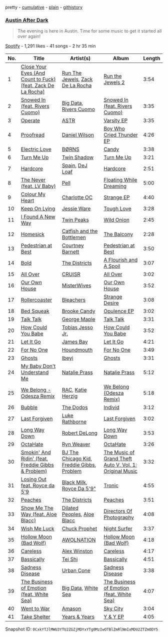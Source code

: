pretty - [cumulative](/playlists/cumulative/50l7KMPuO1jMnpofYHCwV1.md) - [plain](/playlists/plain/50l7KMPuO1jMnpofYHCwV1) - [githistory](https://github.githistory.xyz/mackorone/spotify-playlist-archive/blob/main/playlists/plain/50l7KMPuO1jMnpofYHCwV1)

### [Austin After Dark](https://open.spotify.com/playlist/50l7KMPuO1jMnpofYHCwV1)

> The evening is here in Austin\. Time for some music to get it started all over again!

[Spotify](https://open.spotify.com/user/spotify) - 1,291 likes - 41 songs - 2 hr 35 min

| No. | Title | Artist(s) | Album | Length |
|---|---|---|---|---|
| 1 | [Close Your Eyes \(And Count to Fuck\) \[feat\. Zack De La Rocha\]](https://open.spotify.com/track/76QLGx0NleOYqkDtL7HKIA) | [Run The Jewels](https://open.spotify.com/artist/4RnBFZRiMLRyZy0AzzTg2C), [Zack De La Rocha](https://open.spotify.com/artist/1jKpNUjiz4KXgaAZD5FI9S) | [Run the Jewels 2](https://open.spotify.com/album/2lPYlP4eumsjz6LBG8GCbG) | 3:54 |
| 2 | [Snowed In \(feat\. Rivers Cuomo\)](https://open.spotify.com/track/2Eo5lFZ5QKA6VW6R6HVhfh) | [Big Data](https://open.spotify.com/artist/4S1nvNHWiZLP4rzwmULmUa), [Rivers Cuomo](https://open.spotify.com/artist/4LAz9VRX8Nat9kvIzgkg2v) | [Snowed In \(feat\. Rivers Cuomo\)](https://open.spotify.com/album/1KR3tgq8xAB65DegIMoPZI) | 3:35 |
| 3 | [Operate](https://open.spotify.com/track/3XvIkeomrbYnwIzLUFiYHG) | [ASTR](https://open.spotify.com/artist/3GJhraAgCA8s8XHENnDsXq) | [Varsity EP](https://open.spotify.com/album/0eV5T8tGorjEDamtIHgJCK) | 3:35 |
| 4 | [Proofread](https://open.spotify.com/track/68XR81vAdqzPZSk5k40Zd6) | [Daniel Wilson](https://open.spotify.com/artist/44eNlYXYkIGob3NU82tgLq) | [Boy Who Cried Thunder EP](https://open.spotify.com/album/3hpjE6HYUA3FW5M1ZW6Da8) | 4:26 |
| 5 | [Electric Love](https://open.spotify.com/track/0zulYs8vHhhN0hl8wvYgdv) | [BØRNS](https://open.spotify.com/artist/1KP6TWI40m7p3QBTU6u2xo) | [Candy](https://open.spotify.com/album/3QykM79uWpxMEc3e29D711) | 3:38 |
| 6 | [Turn Me Up](https://open.spotify.com/track/7hBkrgTX9iDsSOZqTPNo68) | [Twin Shadow](https://open.spotify.com/artist/6fLrPFLWLSCrp7gcTZXcKb) | [Turn Me Up](https://open.spotify.com/album/76RKMYtvnNrj44qt97svXp) | 3:21 |
| 7 | [Hardcore](https://open.spotify.com/track/0f8a6FAGGzRa4ZYqk1C1iK) | [Spain](https://open.spotify.com/artist/5CuvtsnyHM7zDKpk63QfTV), [DeJ Loaf](https://open.spotify.com/artist/7kFfY4UjNdNyaeUgLIEbIF) | [Hardcore](https://open.spotify.com/album/62Uc5A3TuHYhvIyyRldtoW) | 2:51 |
| 8 | [The Never \(feat\. LV Baby\)](https://open.spotify.com/track/1klDxguZO5yyksZzmdCDK7) | [Pell](https://open.spotify.com/artist/2O2dI9lY9PnWtAa4OlrgMi) | [Floating While Dreaming](https://open.spotify.com/album/7kfkff7LxoI2UhtDX93YKT) | 5:00 |
| 9 | [Colour My Heart](https://open.spotify.com/track/5powNSLoJPGUE8LWJHTLGy) | [Charlotte OC](https://open.spotify.com/artist/7ySHyUSqpKzGnDqOxLiCFH) | [Strange EP](https://open.spotify.com/album/5OOnz2mXj7Gb8FPGpeEc2b) | 4:40 |
| 10 | [Keep On Lying](https://open.spotify.com/track/5CftrWPkW0duKXnfkyWl3h) | [Jessie Ware](https://open.spotify.com/artist/5Mq7iqCWBzofK39FBqblNc) | [Tough Love](https://open.spotify.com/album/0AQPyk27yOeG8L4KmtJ1xP) | 3:28 |
| 11 | [I Found A New Way](https://open.spotify.com/track/2R6UVm4atvH9jV9BNOeTr4) | [Twin Peaks](https://open.spotify.com/artist/1xD85sp0kecIVuMwUHShxs) | [Wild Onion](https://open.spotify.com/album/1giZtAoxpO0kEFHhhXADXh) | 2:45 |
| 12 | [Homesick](https://open.spotify.com/track/0ibnYgfeSoOq98AxPY1Y3t) | [Catfish and the Bottlemen](https://open.spotify.com/artist/2xaAOVImG2O6lURwqperlD) | [The Balcony](https://open.spotify.com/album/2RySzAMRGrSnXYDf1lY5Ay) | 2:28 |
| 13 | [Pedestrian at Best](https://open.spotify.com/track/7kGXaFUi09CYndPllORUXb) | [Courtney Barnett](https://open.spotify.com/artist/4OOlG5eBXSkSAAEeKjJb5Y) | [Pedestrian at Best](https://open.spotify.com/album/3fQ3BtKOXpLCPT41s9Pvd3) | 3:50 |
| 14 | [Bold](https://open.spotify.com/track/2bGXOLA36nc9V9hKOQkIdg) | [The Districts](https://open.spotify.com/artist/3HZgaiR960RFqx9d4LPraD) | [A Flourish and A Spoil](https://open.spotify.com/album/2NKtrrrgN4cV9hDntaLb0u) | 3:07 |
| 15 | [All Over](https://open.spotify.com/track/2sw0WCGMT1UtIwF9UHtkAT) | [CRUISR](https://open.spotify.com/artist/1jNnM5dm7dzt16IocWCvJc) | [All Over](https://open.spotify.com/album/4fQnI74EUHDBM9Mmww9eCo) | 3:02 |
| 16 | [Our Own House](https://open.spotify.com/track/5ufmXqULgMsDIDSkSaXw1E) | [MisterWives](https://open.spotify.com/artist/5ivCbtrcD5N4rD337xIb2z) | [Our Own House](https://open.spotify.com/album/09bl34G5cWe3hlKND6PNt2) | 3:52 |
| 17 | [Rollercoaster](https://open.spotify.com/track/5L95vS64rG1YMIFm1hLjyZ) | [Bleachers](https://open.spotify.com/artist/2eam0iDomRHGBypaDQLwWI) | [Strange Desire](https://open.spotify.com/album/0cnNCK2xpudXjB8pzsrYy9) | 3:08 |
| 18 | [Bed Squeak](https://open.spotify.com/track/0f7IIkurR8CUhdp8LKbmjK) | [Brooke Candy](https://open.spotify.com/artist/3amwMyDd1uxTBoUZlazZ9m) | [Opulence EP](https://open.spotify.com/album/15KPwLkZDUQAhBGJdCxowa) | 3:02 |
| 19 | [Talk Talk](https://open.spotify.com/track/4ZGsMBaDb4RG2VKrsRDZu0) | [George Maple](https://open.spotify.com/artist/19m3oZKjGSLzVW0OGIAcNg) | [Talk Talk](https://open.spotify.com/album/2eKAy21bn6VJbw0amsJRgS) | 3:31 |
| 20 | [How Could You Babe](https://open.spotify.com/track/3UQM3V4mjS1DuAqucivt1Q) | [Tobias Jesso Jr.](https://open.spotify.com/artist/3RosuARXNIOfNYoJXR7fzA) | [How Could You Babe](https://open.spotify.com/album/366pymIt28pfphDRjYM0BL) | 3:52 |
| 21 | [Let It Go](https://open.spotify.com/track/2ggSyGB5HnVvGDGofu3ITZ) | [James Bay](https://open.spotify.com/artist/4EzkuveR9pLvDVFNx6foYD) | [Let It Go](https://open.spotify.com/album/5jnPO2IuTJbZqdFXZgxgn1) | 4:21 |
| 22 | [For No One](https://open.spotify.com/track/10tLmQStU0VkeZawCBohkO) | [Houndmouth](https://open.spotify.com/artist/7EGwUS3c5dXduO4sMyLWC5) | [For No One](https://open.spotify.com/album/0zAljNFRfXkJAz4OEGWKOz) | 3:49 |
| 23 | [Ghosts](https://open.spotify.com/track/2bqx1nbXAI6ciOxzl2JbVC) | [Ibeyi](https://open.spotify.com/artist/5Q8NEHGX70m1kkojbtm8wa) | [Ghosts](https://open.spotify.com/album/0xkbqzDDv6dtXVxOrQQtpM) | 3:31 |
| 24 | [My Baby Don't Understand Me](https://open.spotify.com/track/1mwwueuXt5NPPtnJyswwA9) | [Natalie Prass](https://open.spotify.com/artist/0EmUT6i9rTu9ZHy1Tl1iuX) | [Natalie Prass](https://open.spotify.com/album/21zH1ohnZ6T0g95ZnUTwBM) | 5:12 |
| 25 | [We Belong \- Odesza Remix](https://open.spotify.com/track/4tO93FtEpqdVA0b9RXK4xI) | [RAC](https://open.spotify.com/artist/4AGwPDdh1y8hochNzHy5HC), [Katie Herzig](https://open.spotify.com/artist/5jbP6txZCMe5l7QLZ1pmJ3) | [We Belong \(Odesza Remix\)](https://open.spotify.com/album/4CXye0cetb3quBfN2PE5nb) | 5:18 |
| 26 | [Bubble](https://open.spotify.com/track/5PHN3ofpn15LH02mhGOyLQ) | [The Dodos](https://open.spotify.com/artist/10tysauSA5JATqniBDu2Ed) | [Individ](https://open.spotify.com/album/1zs46bnGghl56axQyGHMRS) | 3:12 |
| 27 | [Last Forgiven](https://open.spotify.com/track/5qrcvTNkPrEpJuAslImtE6) | [Luke Rathborne](https://open.spotify.com/artist/0XfDKxRuVIlgnFx0GHj4h6) | [Last Forgiven](https://open.spotify.com/album/6Fvn35k1B8U2UG0VAqT7dM) | 3:02 |
| 28 | [Long Way Down](https://open.spotify.com/track/3rDDKOZbYKC80OWo5XTn7B) | [Robert DeLong](https://open.spotify.com/artist/42crL07E4WPfVovyUtMpvC) | [Long Way Down](https://open.spotify.com/album/2rFH6metCvPBHy15m81oCs) | 3:53 |
| 29 | [OctaHate](https://open.spotify.com/track/16tlhh3jNraThY2kgBlG4X) | [Ryn Weaver](https://open.spotify.com/artist/2MuFzH1J5I6gGFYo2qhZmX) | [OctaHate](https://open.spotify.com/album/3oawVsL2qOywMCoQaWBB0r) | 3:26 |
| 30 | [Smokin' And Ridin' \(feat\. Freddie Gibbs & Problem\)](https://open.spotify.com/track/5P4KMR8aiKtz2WFxNVYChF) | [BJ The Chicago Kid](https://open.spotify.com/artist/07d5etnpjriczFBB8pxmRe), [Freddie Gibbs](https://open.spotify.com/artist/0Y4inQK6OespitzD6ijMwb), [Problem](https://open.spotify.com/artist/0399oiMcmbOzzsYQDNYqxn) | [The Music of Grand Theft Auto V, Vol\. 1: Original Music](https://open.spotify.com/album/63fPXLpTxvDR7LgSOZIaly) | 3:32 |
| 31 | [Losing Out feat\. Royce da 5'9](https://open.spotify.com/track/5kCAHEDCel0jVMsWcjMHMV) | [Black Milk](https://open.spotify.com/artist/77zgRkcehIGCAtROXkXkb3), [Royce Da 5'9"](https://open.spotify.com/artist/6DVipHzYsPlIoA0DW8Gmns) | [Tronic](https://open.spotify.com/album/1GJ74fwsrWM7dkFzqybwKW) | 4:55 |
| 32 | [Peaches](https://open.spotify.com/track/36VnPqro0ZAc39UcJQkDBs) | [The Districts](https://open.spotify.com/artist/3HZgaiR960RFqx9d4LPraD) | [Peaches](https://open.spotify.com/album/4sD726V8GeMGcP0vBnpe5n) | 3:51 |
| 33 | [Show Me The Way \(feat\. Aloe Blacc\)](https://open.spotify.com/track/7IxvSBYTiSARQsKBvgwZPo) | [Dilated Peoples](https://open.spotify.com/artist/56OMwqr8qaLIRH4ZrvvdXq), [Aloe Blacc](https://open.spotify.com/artist/0id62QV2SZZfvBn9xpmuCl) | [Directors Of Photography](https://open.spotify.com/album/6JwGOBl5Wdw4fkdjOqYxE1) | 4:08 |
| 34 | [Wish Me Luck](https://open.spotify.com/track/7z3mChqmE7mVON3JPAI5oo) | [Chuck Prophet](https://open.spotify.com/artist/3vidJsiALgVC5ZuweJgeDT) | [Night Surfer](https://open.spotify.com/album/6sHcPAdczA2XTY3w1MMN6J) | 3:37 |
| 35 | [Hollow Moon \(Bad Wolf\)](https://open.spotify.com/track/29NdNrQxzMkOyqV8WFYQ0X) | [AWOLNATION](https://open.spotify.com/artist/4njdEjTnLfcGImKZu1iSrz) | [Hollow Moon \(Bad Wolf\)](https://open.spotify.com/album/7BvYSeA674R8jER4TP35Us) | 4:18 |
| 36 | [Careless](https://open.spotify.com/track/4LSHMt2QBv0gX9u6amnYjT) | [Alex Winston](https://open.spotify.com/artist/3REwdws53wUuid8AatTTMh) | [Careless](https://open.spotify.com/album/1WtNW3DbEnINTUYbvZYAEh) | 4:17 |
| 37 | [Bassically](https://open.spotify.com/track/6Nt2Su1bBdVcmxSDQO9peo) | [Tei Shi](https://open.spotify.com/artist/1xcMOgFUM1IYZE22YjCvsL) | [Bassically](https://open.spotify.com/album/7nuvtPnpGskoyjeoermMpO) | 4:51 |
| 38 | [Sadness Disease](https://open.spotify.com/track/6IyVOPrUP55d58cnPgUdxT) | [Urban Cone](https://open.spotify.com/artist/3WOOglGBDGvr6c2WBeMAWn) | [Sadness Disease](https://open.spotify.com/album/0mvpvRS09Fge90KMdhiq8H) | 3:38 |
| 39 | [The Business of Emotion \(feat\. White Sea\)](https://open.spotify.com/track/28tHctD3gWIIkfIhzb1a9d) | [Big Data](https://open.spotify.com/artist/4S1nvNHWiZLP4rzwmULmUa), [White Sea](https://open.spotify.com/artist/5WzsdqnI9jOwLrW9YuXI4t) | [The Business of Emotion \(feat\. White Sea\)](https://open.spotify.com/album/63juWb0wB4OBuAzuAdGpXf) | 4:07 |
| 40 | [Went to War](https://open.spotify.com/track/3q6gvYPqqVa1RNE4D1qun0) | [Amason](https://open.spotify.com/artist/4cJKxS7uOPhwb5UQ70sYpN) | [Sky City](https://open.spotify.com/album/55qnUk23XpTaogj2yckP82) | 3:04 |
| 41 | [Take Shelter](https://open.spotify.com/track/0VGs87BBbiMQrDOBVtF6Dx) | [Years & Years](https://open.spotify.com/artist/5vBSrE1xujD2FXYRarbAXc) | [Y & Y EP](https://open.spotify.com/album/55Wi5YT9n28ZPyXbaPQPGq) | 4:05 |

Snapshot ID: `OCxkYTJlMWU3YTU2ZGZjMDYxYTg0MzIwOTBlZmRlNmIxMDU2ZTZmODY5`
